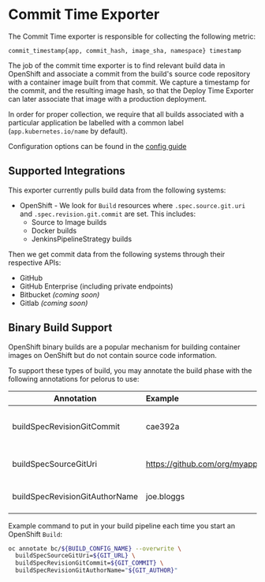 # Commit Time Exporter

The Commit Time exporter is responsible for collecting the following metric:

```
commit_timestamp{app, commit_hash, image_sha, namespace} timestamp
```

The job of the commit time exporter is to find relevant build data in OpenShift and associate a commit from the build's source code repository with a container image built from that commit. We capture a timestamp for the commit, and the resulting image hash, so that the Deploy Time Exporter can later associate that image with a production deployment.

In order for proper collection, we require that all builds associated with a particular application be labelled with a common label (`app.kubernetes.io/name` by default).

Configuration options can be found in the [config guide](/docs/Configuration.md)

## Supported Integrations

This exporter currently pulls build data from the following systems:

* OpenShift - We look for `Build` resources where `.spec.source.git.uri` and `.spec.revision.git.commit` are set. This includes:
  * Source to Image builds
  * Docker builds
  * JenkinsPipelineStrategy builds

Then we get commit data from the following systems through their respective APIs:

* GitHub
* GitHub Enterprise (including private endpoints)
* Bitbucket _(coming soon)_
* Gitlab _(coming soon)_

## Binary Build Support

OpenShift binary builds are a popular mechanism for building container images on OenShift but do not contain source code information.

To support these types of build, you may annotate the build phase with the following annotations for pelorus to use:

| Annotation                      | Example                           | Description                   |
|---------------------------------|:----------------------------------|------------------------------:|
| buildSpecRevisionGitCommit      | cae392a                           | Short or Long Git Commit Hash |
| buildSpecSourceGitUri           | https://github.com/org/myapp.git  | URL of the Source Repository  |
| buildSpecRevisionGitAuthorName  | joe.bloggs                        | Name of the committer         |

Example command to put in your build pipeline each time you start an OpenShift `Build`:

```bash
oc annotate bc/${BUILD_CONFIG_NAME} --overwrite \
  buildSpecSourceGitUri=${GIT_URL} \
  buildSpecRevisionGitCommit=${GIT_COMMIT} \
  buildSpecRevisionGitAuthorName="${GIT_AUTHOR}"
```